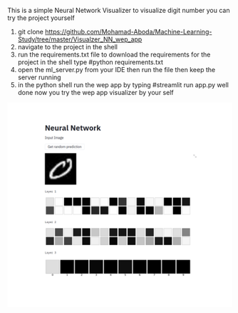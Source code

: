 This is a simple Neural Network Visualizer to visualize digit number 
you can try the project yourself 

1) git clone https://github.com/Mohamad-Aboda/Machine-Learning-Study/tree/master/Visualzer_NN_wep_app
2) navigate to the project in the shell
3) run the requirements.txt file to download the requirements for the project in the shell type   #python requirements.txt
4) open the ml_server.py from your IDE then run the file then keep the server running 
5) in the python shell run the wep app by typing  #streamlit run app.py 
well done now you try the wep app visualizer by your self 


![](images/finaltest.png)
